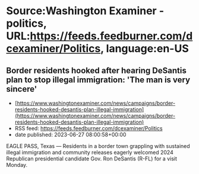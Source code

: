 # Source:Washington Examiner - politics, URL:https://feeds.feedburner.com/dcexaminer/Politics, language:en-US

## Border residents hooked after hearing DeSantis plan to stop illegal immigration: 'The man is very sincere'
 - [https://www.washingtonexaminer.com/news/campaigns/border-residents-hooked-desantis-plan-illegal-immigration](https://www.washingtonexaminer.com/news/campaigns/border-residents-hooked-desantis-plan-illegal-immigration)
 - RSS feed: https://feeds.feedburner.com/dcexaminer/Politics
 - date published: 2023-06-27 08:00:58+00:00

EAGLE PASS, Texas — Residents in a border town grappling with sustained illegal immigration and community releases eagerly welcomed 2024 Republican presidential candidate Gov. Ron DeSantis (R-FL) for a visit Monday.

